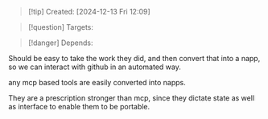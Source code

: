 
>[!tip] Created: [2024-12-13 Fri 12:09]

>[!question] Targets: 

>[!danger] Depends: 

Should be easy to take the work they did, and then convert that into a napp, so we can interact with github in an automated way.

any mcp based tools are easily converted into napps.

They are a prescription stronger than mcp, since they dictate state as well as interface to enable them to be portable.